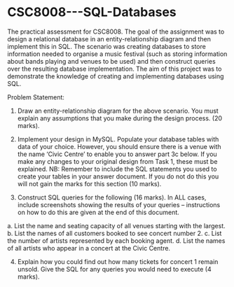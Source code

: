 # CSC8008---SQL-Databases
The practical assessment for CSC8008. The goal of the assignment was to design a relational database in an entity-relationship diagram and then implement this in SQL. The scenario was creating databases to store information needed to organise a music festival (such as storing information about bands playing and venues to be used) and then construct queries over the resulting database implementation. The aim of this project was to demonstrate the knowledge of creating and implementing databases using SQL.


Problem Statement:

1)	Draw an entity-relationship diagram for the above scenario. You must explain any assumptions that you make during the design process. (20 marks).

2)	Implement your design in MySQL. Populate your database tables with data of your choice. However, you should ensure there is a venue with the name ‘Civic Centre’ to enable you to answer part 3c below. If you make any changes to your original design from Task 1, these must be explained. NB: Remember to include the SQL statements you used to create your tables in your answer document. If you do not do this you will not gain the marks for this section (10 marks).

3)	Construct SQL queries for the following (16 marks). In ALL cases, include screenshots showing the results of your queries – instructions on how to do this are given at the end of this document.

a.	List the name and seating capacity of all venues starting with the largest.
b.	List the names of all customers booked to see concert number 2. 
c.	List the number of artists represented by each booking agent.
d.	List the names of all artists who appear in a concert at the Civic Centre. 

4)	Explain how you could find out how many tickets for concert 1 remain unsold. Give the SQL for any queries you would need to execute (4 marks).
